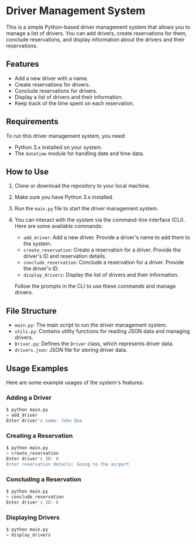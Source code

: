 # Driver Management System

This is a simple Python-based driver management system that allows you to manage a list of drivers. You can add drivers, create reservations for them, conclude reservations, and display information about the drivers and their reservations.

## Features

- Add a new driver with a name.
- Create reservations for drivers.
- Conclude reservations for drivers.
- Display a list of drivers and their information.
- Keep track of the time spent on each reservation.

## Requirements

To run this driver management system, you need:

- Python 3.x installed on your system.
- The `datetime` module for handling date and time data.

## How to Use

1. Clone or download the repository to your local machine.

2. Make sure you have Python 3.x installed.

3. Run the `main.py` file to start the driver management system.

4. You can interact with the system via the command-line interface (CLI). Here are some available commands:

   - `add_driver`: Add a new driver. Provide a driver's name to add them to the system.
   - `create_reservation`: Create a reservation for a driver. Provide the driver's ID and reservation details.
   - `conclude_reservation`: Conclude a reservation for a driver. Provide the driver's ID.
   - `display_drivers`: Display the list of drivers and their information.

   Follow the prompts in the CLI to use these commands and manage drivers.

## File Structure

- `main.py`: The main script to run the driver management system.
- `utils.py`: Contains utility functions for reading JSON data and managing drivers.
- `Driver.py`: Defines the `Driver` class, which represents driver data.
- `drivers.json`: JSON file for storing driver data.

## Usage Examples

Here are some example usages of the system's features:

### Adding a Driver

```bash
$ python main.py
> add_driver
Enter driver's name: John Doe
```

### Creating a Reservation

```bash
$ python main.py
> create_reservation
Enter driver's ID: 0
Enter reservation details: Going to the airport
```

### Concluding a Reservation

```bash
$ python main.py
> conclude_reservation
Enter driver's ID: 0
```

### Displaying Drivers

```bash
$ python main.py
> display_drivers
```
